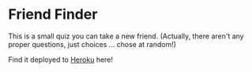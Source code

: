 # Friend Finder

This is a small quiz you can take a new friend. (Actually, there aren't any proper questions, just choices ... chose at random!)

Find it deployed to [Heroku](https://friend-finder-va.herokuapp.com/) here!
